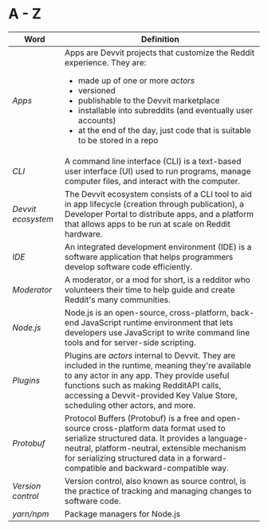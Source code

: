 # A - Z

| **Word**           | **Definition**                                                                                                                                                                                                                                                                                                                                 |
| ------------------ | ---------------------------------------------------------------------------------------------------------------------------------------------------------------------------------------------------------------------------------------------------------------------------------------------------------------------------------------------- |
| _Apps_             | Apps are Devvit projects that customize the Reddit experience. They are: <ul><li>made up of one or more _actors_</li><li>versioned</li><li>publishable to the Devvit marketplace</li><li>installable into subreddits (and eventually user accounts)</li><li>at the end of the day, just code that is suitable to be stored in a repo</li></ul> |
| _CLI_              | A command line interface (CLI) is a text-based user interface (UI) used to run programs, manage computer files, and interact with the computer.                                                                                                                                                                                                |
| _Devvit ecosystem_ | The Devvit ecosystem consists of a CLI tool to aid in app lifecycle (creation through publication), a Developer Portal to distribute apps, and a platform that allows apps to be run at scale on Reddit hardware.                                                                                                                              |
| _IDE_              | An integrated development environment (IDE) is a software application that helps programmers develop software code efficiently.                                                                                                                                                                                                                |
| _Moderator_        | A moderator, or a mod for short, is a redditor who volunteers their time to help guide and create Reddit's many communities.                                                                                                                                                                                                                   |
| _Node.js_          | Node.js is an open-source, cross-platform, back-end JavaScript runtime environment that lets developers use JavaScript to write command line tools and for server-side scripting.                                                                                                                                                              |
| _Plugins_          | Plugins are _actors_ internal to Devvit. They are included in the runtime, meaning they're available to any actor in any app. They provide useful functions such as making RedditAPI calls, accessing a Devvit-provided Key Value Store, scheduling other actors, and more.                                                                    |
| _Protobuf_         | Protocol Buffers (Protobuf) is a free and open-source cross-platform data format used to serialize structured data. It provides a language-neutral, platform-neutral, extensible mechanism for serializing structured data in a forward-compatible and backward-compatible way.                                                                |
| _Version control_  | Version control, also known as source control, is the practice of tracking and managing changes to software code.                                                                                                                                                                                                                              |
| _yarn/npm_         | Package managers for Node.js                                                                                                                                                                                                                                                                                                                   |
